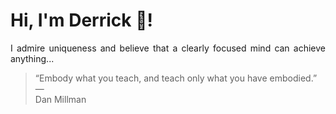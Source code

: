 # Hi, I'm Derrick 👋!
<p align="justify">I admire uniqueness and believe that a clearly focused mind can achieve anything...</p> 
<!-- #quote-start -->
<blockquote>&ldquo;Embody what you teach, and teach only what you have embodied.&rdquo; &mdash; <footer>Dan Millman</footer></blockquote>
<!-- #quote-end -->
